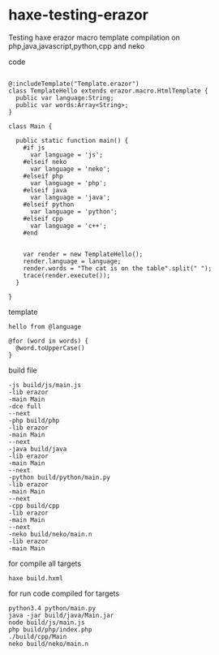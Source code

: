 # haxe-testing-erazor
Testing haxe erazor macro template compilation on php,java,javascript,python,cpp and neko

code 

```

@:includeTemplate("Template.erazor")
class TemplateHello extends erazor.macro.HtmlTemplate {
  public var language:String;
  public var words:Array<String>;
}

class Main {

  public static function main() {
    #if js
      var language = 'js';
    #elseif neko
      var language = 'neko';
    #elseif php
      var language = 'php';
    #elseif java
      var language = 'java';
    #elseif python
      var language = 'python';
    #elseif cpp
      var language = 'c++';
    #end


    var render = new TemplateHello();
    render.language = language;
    render.words = "The cat is on the table".split(" ");
    trace(render.execute());
  }

}

```

template 
```
hello from @language

@for (word in words) {
  @word.toUpperCase()
}

```

build file 
```
-js build/js/main.js
-lib erazor
-main Main
-dce full
--next
-php build/php
-lib erazor
-main Main
--next
-java build/java
-lib erazor
-main Main
--next
-python build/python/main.py
-lib erazor
-main Main
--next
-cpp build/cpp
-lib erazor
-main Main
--next
-neko build/neko/main.n
-lib erazor
-main Main

```

for compile all targets
```
haxe build.hxml
```

for run code compiled for targets 
```
python3.4 python/main.py
java -jar build/java/Main.jar
node build/js/main.js 
php build/php/index.php 
./build/cpp/Main
neko build/neko/main.n 
```
